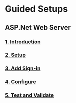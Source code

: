 # Guided Setups
## ASP.Net Web Server
### [1. Introduction](active-directory-serversidewebapp-aspnetwebappowin-intro.md)
### [2. Setup](active-directory-serversidewebapp-aspnetwebappowin-setup.md)
### [3. Add Sign-in](active-directory-serversidewebapp-aspnetwebappowin-use.md)
### [4. Configure](active-directory-serversidewebapp-aspnetwebappowin-configure.md)
### [5. Test and Validate](active-directory-serversidewebapp-aspnetwebappowin-testvalidate.md)
